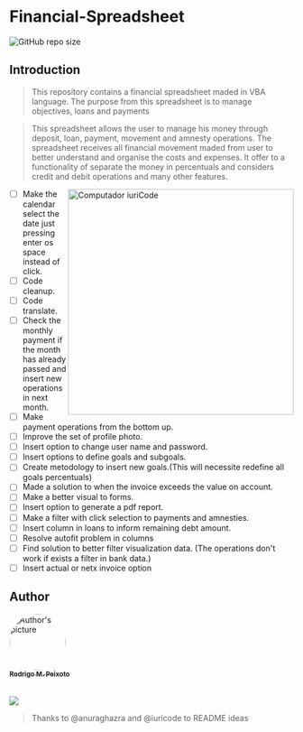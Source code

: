 # Financial-Spreadsheet
![GitHub repo size](https://img.shields.io/github/repo-size/Digu62/Financial-Spreadsheet)
## Introduction
> This repository contains a financial spreadsheet maded in VBA language. The purpose from this spreadsheet is to manage objectives, loans and payments

>This spreadsheet allows the user to manage his money through deposit, loan, payment, movement and amnesty operations. The spreadsheet receives all financial movement maded from user to better understand and organise the costs and expenses. It offer to a functionality of separate the money in percentuals and considers credit and debit operations and many other features.

<img src="https://raw.githubusercontent.com/MicaelliMedeiros/micaellimedeiros/master/image/computer-illustration.png" min-width="400px" max-width="400px" width="400px" align ="right" alt="Computador iuriCode" >


- [ ] Make the calendar select the date just pressing enter os space instead of click.
- [ ] Code cleanup.
- [ ] Code translate.
- [ ] Check the monthly payment if the month has already passed and insert new operations in next month.
- [ ] Make payment operations from the bottom up.
- [ ] Improve the set of profile photo.
- [ ] Insert option to change user name and password.
- [ ] Insert options to define goals and subgoals.
- [ ] Create metodology to insert new goals.(This will necessite redefine all goals percentuals)
- [ ] Made a solution to when the invoice exceeds the value on account.
- [ ] Make a better visual to forms.
- [ ] Insert option to generate a pdf report.
- [ ] Make a filter with click selection to payments and amnesties. 
- [ ] Insert column in loans to inform remaining debt amount.
- [ ] Resolve  autofit problem in columns
- [ ] Find solution to better filter visualization data. (The operations don't work if exists a filter in bank data.)
- [ ] Insert actual or netx invoice option 

## Author
<table>
    <a href="https://github.com/Digu62">
        <img id = 'profile' src="https://avatars.githubusercontent.com/u/58482589?v=4" width="100px;" alt="Author's picture" style="border-radius:50%" /><br>
        <sub>
          <b>Rodrigo M. Peixoto</b>
        </sub>
      </a>
</table>

<p>
    <a href="https://www.linkedin.com/in/rodrigo-peixoto-9ab24415b/" alt="Linkedin"> <img src="https://img.shields.io/badge/-Linkedin-0e76a8?style=flat-square&logo=Linkedin&logoColor=white&link=https://www.linkedin.com/in/rodrigo-peixoto-9ab24415b/" /></a>
</p>

> Thanks to @anuraghazra and @iuricode to README ideas